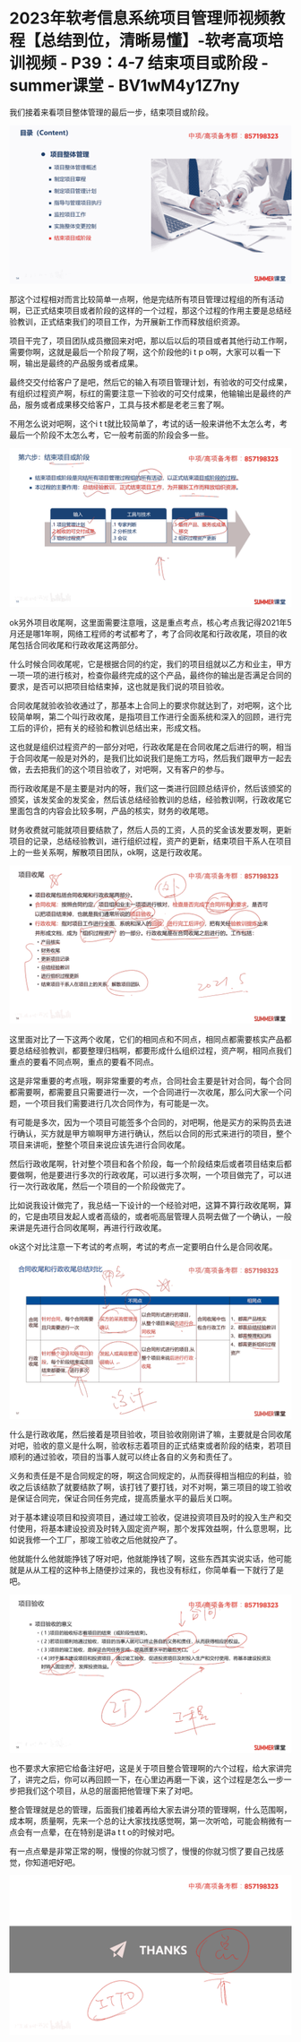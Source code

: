 # 2023年软考信息系统项目管理师视频教程【总结到位，清晰易懂】-软考高项培训视频 - P39：4-7 结束项目或阶段 - summer课堂 - BV1wM4y1Z7ny

我们接着来看项目整体管理的最后一步，结束项目或阶段。

![](img/a1de58d6c4e7383a919de2ceaf7f89f5_1.png)

那这个过程相对而言比较简单一点啊，他是完结所有项目管理过程组的所有活动啊，已正式结束项目或者阶段的这样的一个过程，那这个过程的作用主要是总结经验教训，正式结束我们的项目工作，为开展新工作而释放组织资源。

项目干完了，项目团队成员撤回来对吧，那以后以后的项目或者其他行动工作啊，需要你啊，这就是最后一个阶段了啊，这个阶段他的i t p o啊，大家可以看一下啊，输出是最终的产品服务或者成果。

最终交交付给客户了是吧，然后它的输入有项目管理计划，有验收的可交付成果，有组织过程资产啊，标红的需要注意一下验收的可交付成果，他输输出是最终的产品，服务或者成果移交给客户，工具与技术都是老老三套了啊。

不用怎么说对吧啊，这个i t t就比较简单了，考试的话一般来讲他不太怎么考，考最后一个阶段不太怎么考，它一般考前面的阶段会多一些。



![](img/a1de58d6c4e7383a919de2ceaf7f89f5_3.png)

ok另外项目收尾啊，这里面需要注意哦，这是重点考点，核心考点我记得2021年5月还是哪1年啊，网络工程师的考试都考了，考了合同收尾和行政收尾，项目的收尾包括合同收尾和行政收尾这两部分。

什么时候合同收尾呢，它是根据合同的约定，我们的项目组就以乙方和业主，甲方一项一项的进行核对，检查你最终完成的这个产品，最终你的输出是否满足合同的要求，是否可以把项目给结束掉，这也就是我们说的项目验收。

合同收尾就验收验收通过了，那基本上合同上的要求你就达到了，对吧啊，这个比较简单啊，第二个叫行政收尾，是指项目工作进行全面系统和深入的回顾，进行完工后的评价，把有关的经验和教训总结出来，形成文档。

这也就是组织过程资产的一部分对吧，行政收尾是在合同收尾之后进行的啊，相当于合同收尾一般是对外的，是我们比如说我们是施工方吗，然后我们跟甲方一起去做，去去把我们的这个项目验收了，对吧啊，又有客户的参与。

而行政收尾是不是主要是对内的呀，我们这一类进行回顾总结评价，然后该颁奖的颁奖，该发奖金的发奖金，然后该总结经验教训的总结，经验教训啊，行政收尾它里面包含的内容会比较多啊，产品的核实，财务的收尾嗯。

财务收费就可能就项目要结款了，然后人员的工资，人员的奖金该发要发啊，更新项目的记录，总结经验教训，进行组织过程，资产的更新，结束项目干系人在项目上的一些关系啊，解散项目团队，ok啊，这是行政收尾。



![](img/a1de58d6c4e7383a919de2ceaf7f89f5_5.png)

这里面对比了一下这两个收尾，它们的相同点和不同点，相同点都需要核实产品都要总结经验教训，都要整理归档啊，都要形成什么组织过程，资产啊，相同点我们重点的要看不同点啊，重点的要看不同点。

这是非常重要的考点哦，啊非常重要的考点，合同社会主要是针对合同，每个合同都需要啊，都需要且只需要进行一次，一个合同进行一次收尾，那么问大家一个问题，一个项目我们需要进行几次合同作为，有可能是一次。

有可能是多次，因为一个项目可能签多个合同的，对吧啊，他是买方的采购员去进行确认，买方就是甲方嘛啊甲方进行确认，然后以合同的形式来进行的项目，整个项目来讲呃，整整个项目来说应该先进行合同收尾。

然后行政收尾啊，针对整个项目和各个阶段，每一个阶段结束后或者项目结束后都要做啊，他是要进行多次的行政收尾，可以进行多次啊，一个项目做完了，可以进行一次行政收尾，然后一个项目的一个阶段做完了。

比如说我设计做完了，我总结一下设计的一个经验对吧，这算不算行政收尾啊，算的，它是由项目发起人或者高级的，或者呃高层管理人员啊去做了一个确认，一般来讲是先进行合同收尾啊，再进行行政收尾。

ok这个对比注意一下考试的考点啊，考试的考点一定要明白什么是合同收尾。

![](img/a1de58d6c4e7383a919de2ceaf7f89f5_7.png)

什么是行政收尾，然后接着是项目验收，项目验收刚刚讲了嘛，主要就是合同收尾对吧，验收的意义是什么啊，验收标志着项目的正式结束或者阶段的结束，若项目顺利的通过验收，项目的当事人就可以终止各自的义务和责任了。

义务和责任是不是合同规定的呀，啊这合同规定的，从而获得相当相应的利益，验收之后该结款了就要结款了啊，该打钱了要打钱，对不对啊，第三项目的竣工验收是保证合同完，保证合同任务完成，提高质量水平的最后关口啊。

对于基本建设项目和投资项目，通过竣工验收，促进投资项目及时的投入生产和交付使用，将基本建设投资及时转入固定资产啊，那个发挥效益啊，什么意思啊，比如说我修一个工厂，那竣工验收之后他就投产了。

他就能什么他就能挣钱了呀对吧，他就能挣钱了啊，这些东西其实说实话，他可能就是从从工程的这种书上随便抄过来的，我也没有标红，你简单看一下就行了是吧。



![](img/a1de58d6c4e7383a919de2ceaf7f89f5_9.png)

也不要求大家把它给备注好吧，这是关于项目整合管理啊的六个过程，给大家讲完了，讲完之后，你可以再回顾一下，在心里边再磨一下诶，这个过程是怎么一步一步把我们这个项目，从总的层面把他管理下来了对吧。

整合管理就是总的管理，后面我们接着再给大家去讲分项的管理啊，什么范围啊，成本啊，质量啊，先来一个总的让大家找找感觉啊，第一次听哈，可能会稍微有一点会有一点晕，在在特别是讲a t t o的时候对吧。

有一点点晕是非常正常的啊，慢慢的你就习惯了，慢慢的你就习惯了要自己找感觉，你知道吧好吧。

![](img/a1de58d6c4e7383a919de2ceaf7f89f5_11.png)